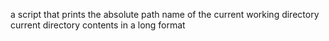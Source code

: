  a script that prints the absolute path name of the current working directory
current directory contents in a long format
